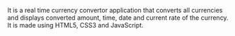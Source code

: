 It is a real time currency convertor application that converts all currencies and displays converted amount, time, date and current rate of the currency.
It is made using HTML5, CSS3 and JavaScript.
